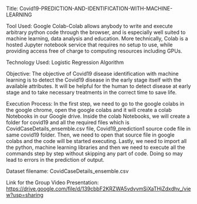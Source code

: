 Title: 
Covid19-PREDICTION-AND-IDENTIFICATION-WITH-MACHINE-LEARNING

Tool Used:
Google Colab-Colab allows anybody to write and execute arbitrary python code through the browser, and is especially well suited to machine learning, data analysis and education. More technically, Colab is a hosted Jupyter notebook service that requires no setup to use, while providing access free of charge to computing resources including GPUs.

Technology Used:
Logistic Regression Algorithm

Objective:
The objective of Covid19 disease identification with machine learning is to detect the Covid19 disease in the early stage itself with the available attributes. 
It will be helpful for the human to detect disease at early stage and to take necessary treatments in the correct time to save life.




Execution Process:
In the first step, we need to go to the google colabs in the google chrome, open the google colabs and it will create a colab Notebooks in our Google drive. 
Inside the colab Notebooks, we will create a folder for covid19 and all the required files  which is CovidCaseDetails_ensemble.csv file, Covid19_prediction1 source code file in same covid19 folder.
Then, we need to open that source file in google colabs and the code will be started executing. Lastly, we need to import all the python, machine learning libraries and then we need to execute all the commands step by step without skipping any part of code. Doing so may lead to errors in the prediction of output.



Dataset filename:
CovidCaseDetails_ensemble.csv


Link for the Group Video Presentation:
https://drive.google.com/file/d/139cbbF2KRZWA5vdvvmSiXaTHjZdxdhv_/view?usp=sharing


